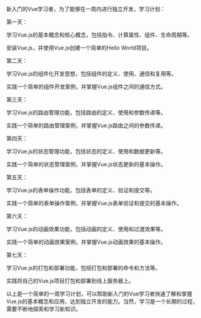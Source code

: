 新入门的Vue学习者，为了能够在一周内进行独立开发，学习计划：

第一天：

学习Vue.js的基本概念和核心概念，包括指令、计算属性、组件、生命周期等。

安装Vue.js，并使用Vue.js创建一个简单的Hello World项目。

第二天：

学习Vue.js的组件化开发思想，包括组件的定义、使用、通信和复用等。

实践一个简单的组件开发案例，并掌握Vue.js组件之间的通信方式。

第三天：

学习Vue.js的路由管理功能，包括路由的定义、使用和参数传递等。

实践一个简单的路由管理案例，并掌握Vue.js路由之间的参数传递。

第四天：

学习Vue.js的状态管理功能，包括状态的定义、使用和数据更新等。

实践一个简单的状态管理案例，并掌握Vue.js状态更新的基本操作。

第五天：

学习Vue.js的表单操作功能，包括表单的定义、验证和提交等。

实践一个简单的表单操作案例，并掌握Vue.js表单验证和提交的基本操作。

第六天：

学习Vue.js的动画效果功能，包括动画的定义、使用和过渡效果等。

实践一个简单的动画效果案例，并掌握Vue.js动画效果的基本操作。

第七天：

学习Vue.js的打包和部署功能，包括打包和部署的命令和方法等。

实践将自己的Vue.js项目打包和部署到线上服务器上。

以上是一个简单的一周学习计划，可以帮助新入门的Vue学习者快速了解和掌握Vue.js的基本概念和应用，达到独立开发的能力。当然，学习是一个长期的过程，需要不断地探索和学习新知识。